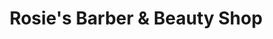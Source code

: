 ---
title: "Rosie's Barber & Beauty Shop"
url: /portland/rosies-barber-and-beauty-shop/
shop: hairdresser
---